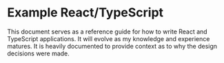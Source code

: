 # Example React/TypeScript

This document serves as a reference guide for how to write React and TypeScript applications. It will evolve as my knowledge and experience matures. It is heavily documented to provide context as to why the design decisions were made.
